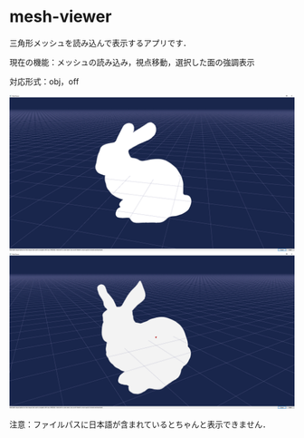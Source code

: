 # mesh-viewer
三角形メッシュを読み込んで表示するアプリです．

現在の機能：メッシュの読み込み，視点移動，選択した面の強調表示

対応形式：obj，off

<img src="image/meshViewer2.png" width="800"> <img src="image/meshViewer.png" width="800">

注意：ファイルパスに日本語が含まれているとちゃんと表示できません．
